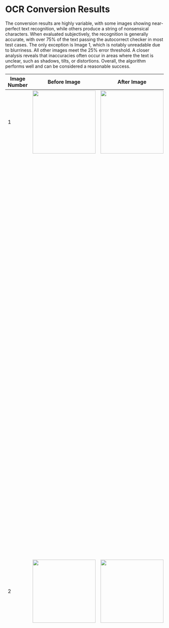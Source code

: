 # OCR Conversion Results
The conversion results are highly variable, with some images showing near-perfect text recognition, while others produce a string of nonsensical characters. When evaluated subjectively, the recognition is generally accurate, with over 75% of the text passing the autocorrect checker in most test cases. The only exception is Image 1, which is notably unreadable due to blurriness. All other images meet the 25% error threshold. A closer analysis reveals that inaccuracies often occur in areas where the text is unclear, such as shadows, tilts, or distortions. Overall, the algorithm performs well and can be considered a reasonable success.

| Image Number | Before Image | After Image | Text from OCR|
|--------------|--------------|-------------|--------------|
| 1            | <img src="../UsedImages/TestImage_1.jpg" width="200"> | <img src="PreprocessedImages/processed_1.jpg" width="200"> | -1 |
| 2            | <img src="../UsedImages/TestImage_2.jpg" width="200"> | <img src="PreprocessedImages/processed_2.jpg" width="200"> | PENGUIN BOOKS ANIMAL FARM brick rather flair( Ge: a ge his father worked for he, chair serve The ne wi* o inland in 1907 and in 1917 Orwell entered ton where he m pigweed Febulanly 2© the various college magazines, He let in 1921€ an imperil ice i‘ in which he served until nary Police in Burma the following year, His first published article appeared in Le Monde in October 1928 while Orwell was living in parts, and he returned to inland in 1929 to take up work as a private tutor and later as a schoolteacher( 1932). Down and Out in parts and onion was published in 1933. Due to his poor health, Orwell gave up teaching and worked as a part- time assistant in a homestead bookshop, and later was able to earn his living reviewing novels for the New English Weekly, a post he kept until 1940. At the end of 1936 Orwell went to Spain to fight for the Republicans and was wounded. During the Second World War he was a member of the Home Guard and worked for the BBC Eastern Service from 1940 to 1943. As literary editor of Tribune he con- tribute a regular page of political and literary commentary. Prom 1945 Orwell was the Observer’ s war correspondent and later became a regular contributor to the Manchester Evening News. Orwell suffered from tuberculosis, and was in and out of hospital from 1947 until his death in 1950. He was forty- six. His publications include The Road to ligan Pier, Coming Up for Air, Keep the Aspidistra Flying and Homage to catatonia. Orwell’ s name became widely known with the publication of Animal Farm and Nineteen Eighty- Four, both of which have sold more than two million copies. All Orwell’ s workspace been published in Penguins. |
| 3            | <img src="../UsedImages/TestImage_3.jpg" width="200"> | <img src="PreprocessedImages/processed_3.jpg" width="200"> | could bear. With one actor. the kind had been planned beforehoe then of themselves upon their tormentors, Jones oO the men suddenly found themselves being by ned kicked from all sides. The situation was nite and their control. They had never seen are renew of like this before, and this sudden uprising of crew nave whom they were used to thrashing and maltreating just as they chose, frightened them almost out of their wits. After only a moment or two they gave u trying to defend themselves and took to their heels A minute later all five of them were in full flight down the cart- track that led to the main road, with the animals pursuing them in triumph, Mrs Jones looked out of the bedroom window, saw what was happening, hurriedly flung a few possessions into a carpet bag, and slipped out of the farm by another way. moves sprang off his perch and flapped after her, croaking loudly. Meanwhile the animals had chased Jones and his men out on to the road and slammed the five- barred gate behind them. And so, almost before they knew what was happening, the Rebellion had been successfully carried through: Jones was expelled, and the Manor Farm was theirs. For the first few minutes the animals could hardly believe in their good fortune. Their first act was to gallop in a body right round the boundaries of the farm, as though to make quite sure that no human being was hiding anywhere upon it; then they raced back to the farm buildings to wipe out the last 19 |
| 4            | <img src="../UsedImages/TestImage_4.jpg" width="200"> | <img src="PreprocessedImages/processed_4.jpg" width="200"> | ES OAR AY Oe See em IIT~= ha“ a a a-”._— we IE BA So ate ee- SEY Pe Ese,- Mee..*._ 4 1 ALS. a Tih we 7 8F~*.--“* 4 i, OT UE er tee ee is<.-. IMA MSA hoy“~~._< S on TLE SES. SIs p= Pa us I5 SASST LU Sherry see 2 7 Ss Leper la we ag_ over see.“-“-: DICED AG Re OF 4 i a, wag,< acre crap od 1“ my: C3. pow----°°-—--.= ore,-= is Tot STS, a ore wee.:“ I a earn, of think PSD for, TS stay“ ee& ante 4 So: DS good Was TOES WETS Se i See see we ASE HO es Eve of he were a Sal Sie Farm was there. gallop in« body right round the boundaries of te farm, as though to make quite sure the to boy back to the farm buildings w wipe out the last-¥ Q |
| 5            | <img src="../UsedImages/TestImage_5.jpg" width="200"> | <img src="PreprocessedImages/processed_5.jpg" width="200"> | ee THE CYCLONE from growing as gray as her other surroundings. Toto was not gray; he was a little black dog, with long silky hair and small black eyes that twinkled merrily on i- ther side of his funny, wee nose. Toto played all day long, and Dorothy played with him, and loved him dearly. Today, however, they were not playing. Uncle Henry sat upon the doorstep and looked anxiously at the sky, which was even grayer than usual. Dorothy stood in the door with Toto in her arms, and looked at the sky too. Aunt Em was washing the dishes. From the far north they heard a low wail of the wind, and Uncle Henry and Dorothy could see where the long grass bowed in waves before the coming storm. There now came a sharp whistling in the air from the south, and as they turned their eyes that way they saw ripples in the grass coming from that direction also. Suddenly Uncle Henry stood up.“ There’ s a cyclone coming, Em,” he called to his wife.“ T’ ll go look after the stock.” Then he ran toward the sheds where the cows and horses were kept. Aunt Em dropped her work and came to the door. One glance told her of the danger close at hand.“ Quick, Dorothy!” she screamed.“ Run for the cell- lar!” Toto jumped out of Dorothy’ s arms and hid under ar 3& |
| 6            | <img src="../UsedImages/TestImage_6.jpg" width="200"> | <img src="PreprocessedImages/processed_6.jpg" width="200"> | THE GUARDIAN OF THE GATES was high and thick and of a bright green color In front of them, and at the end of the Toad of hello prick, was a big gate, all studded with emeralds that glittered so in the sun that even the Painted eyes of th Scarecrow were dazzled by their brilliancy,, There was a bell beside the gate, and Dorothy pushed the button and heard a silvery tinkle sound within Then the big gate swung slowly open, and they all passed through and found themselves in a high arched room the walls of which glistened with countless emeralds| Before them stood a little man about the same size as the Munchkins. He was clothed all in green, from his head to his feet, and even his skin was of a greenish tint. At his side was a large green box. When he saw Dorothy and her companions the man asked,“ What do you wish in the Emerald City?”“ We came here to see the Great Oz,” said Dorothy. The man was so surprised at this answer that he sat down to think it over.“ It has been many years since anyone asked me to see Oz,” he said, shaking his head in perplexity.“ He is powerful and terrible, and if you come on an idle or fool- ish errand to bother the wise reflections of the Great Wizard, he might be angry and destroy you all in an instant.”“ But it is not a foolish errand, nor an idle one,” a 8)& |
| 7            | <img src="../UsedImages/TestImage_7.jpg" width="200"> | <img src="PreprocessedImages/processed_7.jpg" width="200"> | The sun was setting over the horizon, casting a warm orange glow across the sky. Birds flew in quiet formation, heading home as the evening grew cooler. The air smelled fresh, with a hint of pine from the nearby trees. On the ground, the grass rustled gently in the breeze. and people were starting to gather in the park, enjoying the last moments of daylight. It was the kind of evening that made you pause and appreciate the quiet moments in life. The small town was quiet in the early coming light. Streets were empty, except for a few birds hopping from sidewalk to sidewalk, pecking at crumbs. The old bakery on the comer was Just opening, and a waft of freshly baked bread filled the air. People slowly began to stir in their homes, and the day started to take shape. It was one of those peaceful comings when nothing seemed urgent, and everything felt calm and content. The ocean stretched out endlessly before her, its surface shimmering in the sunlight. Waves lapped gently at the shore, their rhythm soothing and steady. The sand was warm beneath her( get, and the sound of seagulls echoed in the distance. She breathed in deeply, letting the salty air fill her lungs. For a moment, she closed her eyes and felt completely at peace, as though the world was on pause, allowing her to just be. As the train rumbled down the tracks, the landscape outside the window began to change. The flat fields gave way to rolling hills, covered in patches of wildflowers. The sky above was a soft blue, with a few fluffy clouds drifting lazily by. Inside the train, passengers were lost in their thoughts, the hum of the wheels on the track the only sound filling the air. It was a quiet journey, a me to reflect and watch the world pass by. In the heart of the city, the park was a rare patch of green amidst the concrete. Tall trees lined the paths, their branches swaying gently in the breeze. Children ran and played, their laughter filling the air, while people sat on benches, lost in books or conversation The fountain in the center bubbled happily, sending little droplets of water into the air. It was a place where time slowed down, and for a few hours, the hustle of the city seemed far away. |
| 8            | <img src="../UsedImages/TestImage_8.jpg" width="200"> | <img src="PreprocessedImages/processed_8.jpg" width="200"> | 1. Open flames, Including caries, are not permitted in buildings except as part of lab apparatus, approved food services and maintenance/ construction approved by Plant Operations. Bicycles are not allowed in buildings, except in approved designated locations. Corridors and stairwells must be free of obstructions and any combustible or flammable materials. Items located in corridor or stairwell must be approved by Plant Operations. self- closing doors must be able to Close. Wedges are only permitted as a temporary measure to hold doors open while attended. Fire safety equipment including exit signs, fire extinguishers, and fire hose cabinets must be kept unobstructed. |
| 9            | <img src="../UsedImages/TestImage_9.jpg" width="200"> | <img src="PreprocessedImages/processed_9.jpg" width="200"> | to floor or y to ing. Do NOT is and tactical and on coat in encounter agency IS. ail of ning in the t least 30 s for ee ee Ne see ee 8 Persons with mobility difficult: 2; or who use wheelchairs so: as to an area of refuge( stairwcti, room with phone). Controlled evacuation In non- fire situations threatening safety, such as building services interruption or hazardous material spill, buildings are evacuated under direction of UW Special Constable Service, fire wardens and emergency response services. The fire alarm should not be used to evacuate a building without approval. Hazardous material spill UW Special Constable Service 519- 888- 4911 or ext. 22222 Fire/ Evacuation Training and Information: Safety Office( Commissary Building) waterloo. ca/ safety- office safety@ waterloo. ca or ext. 33587 Fire Equipment Service: Plant Operations ext 22792 |
| 10           | <img src="../UsedImages/TestImage_10.jpg" width="200"> | <img src="PreprocessedImages/processed_10.jpg" width="200">| women. We v reductive‘ king to get ate as in. ng instruct. ay, though> essay on the sexual] chool and discourse, rT perspex. nd private of gender leaders to> premise tr dicot- sCIOUS act> r acts of thinking ing out” n, where rt of and city rep- 1e killer anal and is deli- Professional discourse I introduction 9 ton sees the gap between Professional nt er deriving in part from their shared his posi? in English departments. He suggests that over imposition can learn from one another a writing and com- try as low- status professional writ- her and locates“‘ some in the intersection of 0 me disciplines. ese th Brereton and compose acknowledge the political con-., which these divisions occur. The next group of writers xP| confronts political issues in composition scholarship and n chip. Kathryn flannel offers a cultural materialist’ s critique i cultural literacy. Using the work of recent ethnographies of lit- acy, she suggests that you cannot develop new enabling com- end es without cultural change. Joy bitchier addresses one of the most long- standing and politically charged divisions in com- position, the tendency for college and high school teachers to blame one another for the failures in their classrooms. And wanna Martin argues that the tenured/ unsecured organization of English depart- meets is symptomatic of a larger theoretical division between the creation and the consumption of discourse. All three of these writers explore some of the most tangled divisions embedded in the as- sumption about the work of composition and rhetoric. They each offer new definitions of what it means to be literate and to teach literacy. Hephzibah Roskelly also examines assumptions about literacy as she investigates the dichotomy between reading and writing texts, a division resulting from internal versus external thinking. She argues that the link between reading and writing in schools is spurious and convenient, and she advocates a new view of literacy as imaginative interpretation of one’ s own and others’ texts. chilli Arrington takes on the traditional split between form and content in“ Content( ious) Forms.” He uses the study of tropes to make¢ link between what one knows and how one knows it, in both and student writing. ng this collection us bra“ ol tween objectivity and betwee SF APR EP ST EM HD“ a< 2 else Fl be a SEE ME m95€ go res= od re Ir a, OREM a Pt ee wWEertgse&€* AUN |
| 11           | <img src="../UsedImages/TestImage_11.jpg" width="200"> | <img src="PreprocessedImages/processed_11.jpg" width="200">| a 7- ton sees the gap between professional writing and¢ o in are deriving In part from their shared history as low status vs S Ve tio” a english departments. He suggests that professional wr; give po. its 18. in can learn from one azoth na WTI et a n comp thinking about her and locates“ some in- in"| most exciting 5 prose in the intersection of om of the- eciplines- eh ese ch Brereton and compose acknowledge the political con- on in which these levee eves in, The next group of writers ill ests confronts political Issues In Composition scholarship and nd get Kathryn flannel offers a cultural materialist’ s critique e, Cel literacy. Using the work of recent ethnographies of lit- C- of CU she suggests that you‘“‘ cannot develop new enabling com- i once without cultural change.” Joy bitchier addresses one of to‘ he most long- standing and politically charged divisions in com- Se sition, the tendency for college and high school teachers to blame ne another for the failures in their classrooms. And wanna Martin it argues that the tenured/ unsecured organization of English depart- et meets iS symptomatic of a larger theoretical division between the of creation and the consumption of discourse. All three of these writers ag explore some of the most tangled divisions embedded in the as-” sumption about the work of composition and rhetoric. They each re offer new definitions of what it means to be literate and to teach id literacy. p-| Hephzibah Roskelly also examines assumptions about literacy as she investigates the dichotomy between reading and writing er texts, a division resulting from internal versus external thinking. id| She argues that the link between reading and writing in schools 1s spurious and convenient, and she advocates a new view of literacy as imaginative interpretation of one’ s own and others’ texts. chilli’ Arington takes on the traditional split between form and content E 0“ Content( yous) Forms.” He uses the study of tropes to make a link een what one knows and how one knows it, in both CORY dental itin. Se me of Panes Pa> 8 see! on OD ol SORT we 2 cry Ss to owe Pant& a7 3F eat eyes Re ee a we+ o were e AG |
| 12           | <img src="../UsedImages/TestImage_12.jpg" width="200"> | <img src="PreprocessedImages/processed_12.jpg" width="200">| The sun was |
| 13           | <img src="../UsedImages/TestImage_13.jpg" width="200"> | <img src="PreprocessedImages/processed_13.jpg" width="200">| THT GUARDIAN Ob THEE GATES was high and Chick und oft delimit preen colon, infant of then, and a the end of the round of yellow brick, we a big gate. all studded with eneridely chat glittered a0 in the in that even the palate eyer ol the scarecrow were damaged by their brilliancy, There want bell bedded( he gate, mid Dorothy malice| the button and hoard a silvery gale sound within, Then the big gate twang slowly open, and they all passed through and fond themselves find high washed room, the walls of which glixtencod with countless omorilds, Before them stood the man abort tho same size tun the Munchkins, He was clothed ill din green, Trout hin head to his feet, and even his akin was of a greenish tint. At his side was a large green box, When he saw Dorothy and for companions Uie man asked,“ What do you wish in the[ emerald City?”“ We came here to so the Groat Oz," sad Dorothy. The man was so surprised at( his answer that ho sat down to think it over." Tt has been many years since anyone asked me to see Ox," he said, slinking his load in perplexity.“ He ts and if you come on an idle or fool- he wise reflections of the Groat y and destroy you all in an powerful and terrible, ish errand to bother t Wizard, he might be angry ant.”|“ a a foolish errand, nor an idle one, But it ts not an BS a |
| 14           | <img src="../UsedImages/TestImage_14.jpg" width="200"> | <img src="PreprocessedImages/processed_14.jpg" width="200">| i tenement my were OUS grow]; P compel ce eng for the do f based!" and P broke into‘ Four logs“ i; a he over. final we whe B for silence and ally Napoleon raised his made all announced that h a” e arrange al- Me any of the cements. There would b put any of the animals to come i nn P beings, which would c 7 contact with Be. He intended to use the whe been few shoulders. A M Tole burden upon is willing. r whimper, a solicitor live| don, had agreed: between an, agreed to act as interned- Be would 2 am me Farm an the upside world, a farm every only morning to of peeve his instructions. Napoleon ended his speech Re h his usual cry of‘ Long live Animal Farm!’, and= egg the singing of‘ Beasts of inland’ the animals aka dismissed. Boo Afterwards Squealer made a round of the farm pe and set the animals’ minds at rest. He assured them- that the resolution against engaging in trade and y=; want money had never been passed, or even sun-" e Ie was pure imagination. probably traceable tested. J eo lies circulated by Snowball. A g ne. 11 feel faintly doubtful, but Squealer a; im the begin”. be caked her see dreamed that this is_ F not something’ chat a‘ Ps ve dreamed, comrades? a i face you* ne> such a resolution? Is j ad a: iqtven dow? anywhere And since it was: i& writ v0 og of the kind existed in went”, eruct m writing, BR GTEGRIR STS E |
| 15           | <img src="../UsedImages/TestImage_15.jpg" width="200"> | <img src="PreprocessedImages/processed_15.jpg" width="200">| say{ in a few moments the sound of drum- f; grew finger and died away. In desperate- win 1 male began appealing to the two horses ic drew the van to stop.‘ Comrades, comrades!’ te y shouted.‘ Don’ t take your own brother to his feat! But the stupid brutes, too ignorant to realize that WaS happening, merely set back their cars and sickened their pace. Boxer’ s face did not reappear the window. Too late, someone thought of racing head and shutting the five- barred gate; but in other moment the van was through it and rapidly disappearing down the road. Boxer was never seen a he days later it was annoy unwed that he had died in the hospital at wellington, in spite of receiving every attention a horse could have. Squealer came to announce the news to the others. He had, he said, been present during Boxer’ s last hours.‘ It was the most affecting sight I have ever seen!’ said Squealer, lifting his trotter and wiping away 4 tear,‘ I was at his bedside at the very last. And at the end, almost too weak to speak, he whispered in my d on before ear that his sole sorrow was to have pass the windmill was finished.“ Forward, comrades!” he whispered.“ Forward in the name of the Rebellion. Long live Animal Farm! Long live Comrade nap- lean! Napoleon is always right.” Those were very last words, comrades. i suddenly changed. He Here Squealer’ s demeanor S* fell silent for a moment, and his little eyes darted us- side before be proceeded. vicious glances from side to 105 |
| 16           | <img src="../UsedImages/TestImage_16.jpg" width="200"> | <img src="PreprocessedImages/processed_16.jpg" width="200">| an cilia met the HOnZOn CaStap a warn orange glow across the sky. Birds flew in tanker heady home was the evening grew cooler The air smelled fresh, with a hint of er the nearby trees On the around. the glass rustled gently in the breeze, and people were feather the pack enjoying the last moments of daylight. It was the kind of evening tee red patine and appreciate the quiet moments in he the small town was quieten the eat, morning light. Streets were empty, except for a few birds Hopping frond sidewalk to sidewalk, pecking at crumbs. The old bakery on the corner was just expense and a tattoo freshly baked bread filled the air People slowly began to stir in their homes and the day started to take shape[ twas one of those peaceful mornings when nothing seemed urgent, and everything felt calm and content The ocean stretched out endlessly before her, its surface shimmering in the sunlight. Waves lapped gently at the shore, their rhythm soothing and steady. The sand was warm beneath her feet, and the sound of seagulls echoed in the distance. She brea |
